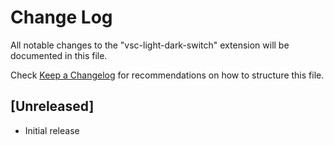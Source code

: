 # Change Log

All notable changes to the "vsc-light-dark-switch" extension will be documented in this file.

Check [Keep a Changelog](http://keepachangelog.com/) for recommendations on how to structure this file.

## [Unreleased]

- Initial release